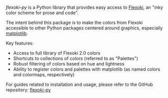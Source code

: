 *flexoki-py* is a Python library that provides easy access to [Flexoki](https://github.com/kepano/flexoki), an "inky color scheme for prose and code".

The intent behind this package is to make the colors from Flexoki accessible to other Python packages centered around graphics, especially [matplotlib](https://github.com/matplotlib/matplotlib).

Key features:

- Access to full library of Flexoki 2.0 colors
- Shortcuts to collections of colors (referred to as "Palettes")
- Robust filtering of colors based on hue and lightness
- Ability to register colors and palettes with matplotlib (as named colors and colormaps, respectively)

For guides related to installation and usage, please refer to the GitHub repository: [flexoki-py](https://github.com/moss-xyz/flexoki-py)